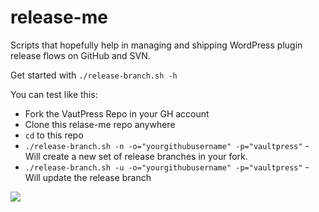 # release-me
Scripts that hopefully help in managing and shipping WordPress plugin release flows on GitHub and SVN. 

Get started with `./release-branch.sh -h`

You can test like this: 
- Fork the VautPress Repo in your GH account
- Clone this relase-me repo anywhere
- `cd` to this repo
- `./release-branch.sh -n -o="yourgithubusername" -p="vaultpress"` - Will create a new set of release branches in your fork.
- `./release-branch.sh -u -o="yourgithubusername" -p="vaultpress"` - Will update the release branch

![](https://media1.tenor.com/images/76d80859804520e02392747222298ac4/tenor.gif?itemid=10533470)
